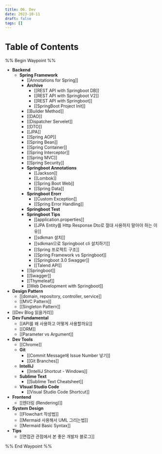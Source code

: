 ```yaml
---
title: 06. Dev
date: 2023-10-11
draft: false
tags: []
---
```

# Table of Contents
%% Begin Waypoint %%
- **Backend**
	- **Spring Framework**
		- [[Annotations for Spring]]
		- **Archive**
			- [[REST API with Springboot DB]]
			- [[REST API with Springboot V2]]
			- [[REST API with Springboot]]
			- [[SpringBoot Project Init]]
		- [[Builder Method]]
		- [[DAO]]
		- [[Dispatcher Servelet]]
		- [[DTO]]
		- [[JPA]]
		- [[Spring AOP]]
		- [[Spring Bean]]
		- [[Spring Container]]
		- [[Spring Interceptor]]
		- [[Spring MVC]]
		- [[Spring Security]]
		- **Springboot Annotations**
			- [[Jackson]]
			- [[Lombok]]
			- [[Spring Boot Web]]
			- [[Spring Data]]
		- **Springboot Erorr**
			- [[Custom Exception]]
			- [[Spring Error Handling]]
		- **Springboot Test**
		- **Springboot Tips**
			- [[application.properties]]
			- [[JPA Entity를 Http Response Dto로 절대 사용하지 말아야 하는 이유]]
			- [[sdkman 설치]]
			- [[sdkman으로 Springboot cli 설치하기]]
			- [[Spring 프로젝트 구조]]
			- [[Spring Framework vs Springboot]]
			- [[Springboot 3.0 Swagger]]
			- [[Talend API]]
		- [[Springboot]]
		- [[Swagger]]
		- [[Thymeleaf]]
		- [[Web Development with Springboot]]
- **Design Pattern**
	- [[domain, repository, controller, service]]
	- [[MVC Pattern]]
	- [[Singleton Pattern]]
- [[Dev Blog 읽을거리]]
- **Dev Fundamental**
	- [[API를 왜 사용하고 어떻게 사용할까요]]
	- [[ORM]]
	- [[Parameter vs Argument]]
- **Dev Tools**
	- [[Chrome]]
	- **Git**
		- [[Commit Message에 Issue Number 넣기]]
		- [[Git Branches]]
	- **IntelliJ**
		- [[IntelliJ Shortcut - Windows]]
	- **Sublime Text**
		- [[Sublime Text Cheatsheet]]
	- **VIsual Studio Code**
		- [[Visual Studio Code Shortcut]]
- **Frontend**
	- [[렌더링 (Rendering)]]
- **System Design**
	- [[Flowchart 작성법]]
	- [[Mermaid 사용해서 UML 그리는법]]
	- [[Mermaid Basic Syntax]]
- **Tips**
	- [[면접관 관점에서 본 좋은 개발자 블로그]]

%% End Waypoint %%
